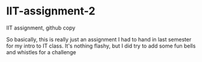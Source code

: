# IIT-assignment-2
IIT assignment, github copy

So basically, this is really just an assignment I had to hand in last semester for my intro to IT class. It's nothing flashy, but I did try to add some fun bells and whistles for a challenge
